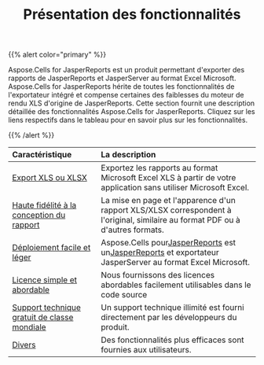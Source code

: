 ﻿---
title: Présentation des fonctionnalités
type: docs
weight: 10
url: /fr/jasperreports/feature-overview/
---
{{% alert color="primary" %}}

Aspose.Cells for JasperReports est un produit permettant d'exporter des rapports de JasperReports et JasperServer au format Excel Microsoft. Aspose.Cells for JasperReports hérite de toutes les fonctionnalités de l'exportateur intégré et compense certaines des faiblesses du moteur de rendu XLS d'origine de JasperReports. Cette section fournit une description détaillée des fonctionnalités Aspose.Cells for JasperReports. Cliquez sur les liens respectifs dans le tableau pour en savoir plus sur les fonctionnalités.

{{% /alert %}}

|**Caractéristique** |**La description** |
|:- |:- |
|[Export XLS ou XLSX](/cells/fr/jasperreports/xls-or-xlsx-export/)| Exportez les rapports au format Microsoft Excel XLS à partir de votre application sans utiliser Microsoft Excel.|
|[Haute fidélité à la conception du rapport](/cells/fr/jasperreports/high-fidelity-to-the-report-design/)| La mise en page et l'apparence d'un rapport XLS/XLSX correspondent à l'original, similaire au format PDF ou à d'autres formats.|
|[Déploiement facile et léger](/cells/fr/jasperreports/easy-and-lightweight-deployment/)| Aspose.Cells pour[JasperReports](https://community.jaspersoft.com/project/jasperreports-library) est un[JasperReports](https://community.jaspersoft.com/project/jasperreports-library) et exportateur JasperServer au format Excel Microsoft.|
|[Licence simple et abordable](/cells/fr/jasperreports/simple-and-affordable-licensing/)| Nous fournissons des licences abordables facilement utilisables dans le code source|
|[Support technique gratuit de classe mondiale](/cells/fr/jasperreports/world-class-free-technical-support/)| Un support technique illimité est fourni directement par les développeurs du produit.|
|[Divers](/cells/fr/jasperreports/miscellaneous/)| Des fonctionnalités plus efficaces sont fournies aux utilisateurs.|
